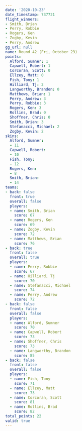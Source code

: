 ```yaml
---
date: '2020-10-23'
date_timestamp: 737721
flight_winners:
- Smith, Brian
- Perry, Robbie
- Rogers, Ken
- Zogby, Kevin
- Perry, Andrew
gg_url: null
name: Round 42 (Fri, October 23)
points:
  Alford, Sumner: 1
  Capwell, Robert: 1
  Corcoran, Scott: 0
  Ellzey, Matt: 0
  Fish, Tony: 1
  Hilliard, Tj: 2
  Langworthy, Brandon: 0
  Matthews, Brian: 1
  Perry, Andrew: 3
  Perry, Robbie: 3
  Rogers, Ken: 3
  Rollins, Brad: 0
  Shoffner, Chris: 0
  Smith, Brian: 3
  Stefanacci, Michael: 2
  Zogby, Kevin: 2
skins:
  Alford, Sumner:
  - 11
  Capwell, Robert:
  - 10
  Fish, Tony:
  - 12
  Rogers, Ken:
  - 8
  Smith, Brian:
  - 14
teams:
- back: false
  front: true
  overall: false
  players:
  - name: Smith, Brian
    score: 67
  - name: Rogers, Ken
    score: 69
  - name: Zogby, Kevin
    score: 72
  - name: Matthews, Brian
    score: 76
- back: true
  front: false
  overall: true
  players:
  - name: Perry, Robbie
    score: 67
  - name: Hilliard, Tj
    score: 70
  - name: Stefanacci, Michael
    score: 74
  - name: Perry, Andrew
    score: 72
- back: false
  front: false
  overall: false
  players:
  - name: Alford, Sumner
    score: 70
  - name: Capwell, Robert
    score: 73
  - name: Shoffner, Chris
    score: 73
  - name: Langworthy, Brandon
    score: 85
- back: false
  front: false
  overall: false
  players:
  - name: Fish, Tony
    score: 71
  - name: Ellzey, Matt
    score: 73
  - name: Corcoran, Scott
    score: 81
  - name: Rollins, Brad
    score: 82
total_points: 22
valid: true
---
```

